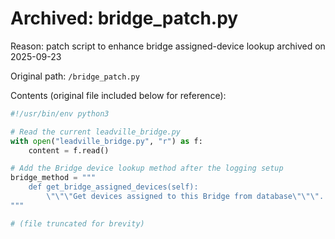 # Archived: bridge_patch.py

Reason: patch script to enhance bridge assigned-device lookup archived on 2025-09-23

Original path: `/bridge_patch.py`

Contents (original file included below for reference):

```python
#!/usr/bin/env python3

# Read the current leadville_bridge.py
with open("leadville_bridge.py", "r") as f:
    content = f.read()

# Add the Bridge device lookup method after the logging setup
bridge_method = """
    def get_bridge_assigned_devices(self):
        \"\"\"Get devices assigned to this Bridge from database\"\"\"...
"""

# (file truncated for brevity)
```
